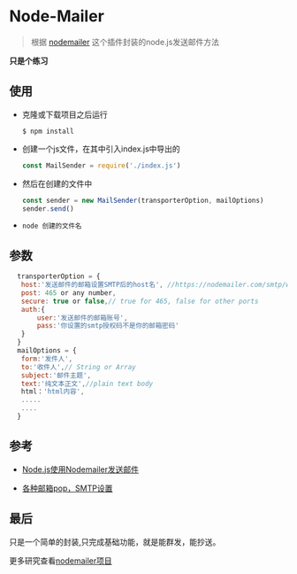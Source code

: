 # Node-Mailer
> 根据 [nodemailer][0] 这个插件封装的node.js发送邮件方法

**只是个练习**

## 使用

- 克隆或下载项目之后运行
   ```
   $ npm install
   ```
 - 创建一个js文件，在其中引入index.js中导出的
    ```js
    const MailSender = require('./index.js')
    ```
 - 然后在创建的文件中
    ```js
    const sender = new MailSender(transporterOption, mailOptions)
    sender.send()
    ```
 - `node 创建的文件名 `

## 参数
```js
  transporterOption = {
   host:'发送邮件的邮箱设置SMTP后的host名', //https://nodemailer.com/smtp/well-known/
   post: 465 or any number,
   secure: true or false,// true for 465, false for other ports
   auth:{
       user:'发送邮件的邮箱账号',
       pass:'你设置的smtp授权码不是你的邮箱密码' 
   }
  }
  mailOptions = {
   form:'发件人',
   to:'收件人',// String or Array
   subject:'邮件主题',
   text:'纯文本正文',//plain text body
   html：'html内容',
   .....
   ....
  }
```
## 参考
- [Node.js使用Nodemailer发送邮件][1]

- [各种邮箱pop，SMTP设置][2]
## 最后
只是一个简单的封装,只完成基础功能，就是能群发，能抄送。

更多研究查看[nodemailer项目][0]



[0]: https://github.com/nodemailer/nodemailer
[1]: https://segmentfault.com/a/1190000012251328
[2]: https://www.jianshu.com/p/1ae1329e1345
